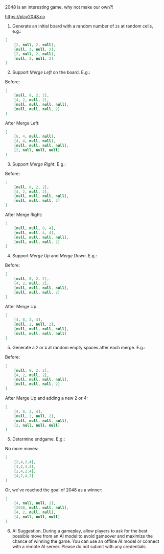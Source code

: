 2048 is an interesting game, why not make our own?!

https://play2048.co

1. Generate an initial board with a random number of `2`s at random cells, e.g.:
```json
[
    [2, null, 2, null],
    [null, 2, null, 2],
    [2, null, 2, null],
    [null, 2, null, 2]
]
```

2. Support *Merge Left* on the board. E.g.:

Before:
```json
[
    [null, 8, 2, 2],
    [4, 2, null, 2],
    [null, null, null, null],
    [null, null, null, 2]
]
```
After Merge Left:
```json
[
    [8, 4, null, null],
    [4, 4, null, null],
    [null, null, null, null],
    [2, null, null, null]
]
```

3. Support *Merge Right*. E.g.:

Before:
```json
[
    [null, 8, 2, 2],
    [4, 2, null, 2],
    [null, null, null, null],
    [null, null, null, 2]
]
```
After Merge Right:
```json
[
    [null, null, 8, 4],
    [null, null, 4, 4],
    [null, null, null, null],
    [null, null, null, 2]
]
```

4. Support *Merge Up* and *Merge Down*. E.g.:

Before:
```json
[
    [null, 8, 2, 2],
    [4, 2, null, 2],
    [null, null, null, null],
    [null, null, null, 2]
]
```
After Merge Up:
```json
[
    [4, 8, 2, 4],
    [null, 2, null, 2],
    [null, null, null, null],
    [null, null, null, null]
]
```

5. Generate a `2` or `4` at random empty spaces after each merge. E.g.:

Before:
```json
[
    [null, 8, 2, 2],
    [4, 2, null, 2],
    [null, null, null, null],
    [null, null, null, 2]
]
```
After Merge Up and adding a new 2 or 4:
```json
[
    [4, 8, 2, 4],
    [null, 2, null, 2],
    [null, null, null, null],
    [2, null, null, null]
]
```

5. Determine endgame. E.g.:

No more moves:
```json
[
    [2,4,2,4],
    [4,2,4,2],
    [2,4,2,4],
    [4,2,4,2]
]
```

Or, we've reached the goal of 2048 as a winner:
```json
[
    [4, null, null, 2],
    [2048, null, null, null],
    [4, 2, null, null],
    [4, null, null, null]
]
```

6. AI Suggestion. During a gameplay, allow players to ask for the best possible move from an AI model to avoid gameover and maximize the chance of winning the game. You can use an offline AI model or connect with a remote AI server. Please do not submit with any credentials. 
